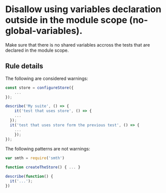 # Disallow using variables declaration outside in the module scope (no-global-variables).

Make sure that there is no shared variables accross the tests that are declared in the module scope.

## Rule details

The following are considered warnings:

```js
const store = configureStore({
	...
});

describe('My suite', () => {
	it('test that uses store', () => {    
    ...
  });
  it('test that uses store form the previous test', () => {
    ...
	});
});
```

The following patterns are not warnings:

```js
var smth = require('smth')

function createTheStore() { ... }

describe(function() {
  it('...');
})
```
